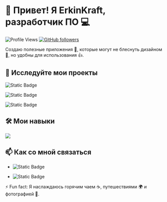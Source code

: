 # 👋 Привет! Я ErkinKraft, разработчик ПО 💻

![Profile Views](https://komarev.com/ghpvc/?username=ErkinKraft&style=flat-square)
[![GitHub followers](https://img.shields.io/github/followers/ErkinKraft.svg?style=social&label=Follow&maxAge=2592000)](https://github.com/ErkinKraft?tab=followers)

Создаю полезные приложения 🔮, которые могут не блеснуть дизайном 🎨, но удобны для использования 👍.

## 🌟 Исследуйте мои проекты

![Static Badge](https://img.shields.io/badge/NotePadl-rels?logo=github&color=black&link=https%3A%2F%2Fgithub.com%2FErkinKraft%2FNotePad-l)




![Static Badge](https://img.shields.io/badge/Tester-rels?logo=github&color=black&link=https%3A%2F%2Fgithub.com%2FErkinKraft%2FTester-1.0)


![Static Badge](https://img.shields.io/badge/ModSkeletGeneratorforModLoader-rels?logo=github&color=black&link=https%3A%2F%2Fgithub.com%2FErkinKraft%2FMod-Skelet-Generator-for-tModLoader)



## 🛠️ Мои навыки

![](https://img.shields.io/badge/Python-informational?style=flat&logo=python&logoColor=white&color=306998)






## 📫 Как со мной связаться

- ![Static Badge](https://img.shields.io/badge/erkinworkmail%40gmail.com-profil?logo=gmail&color=white&link=erkinworkmail%40gmail.com)



- ![Static Badge](https://img.shields.io/badge/ErkinKraft-Profil?logo=telegram&color=blue&link=https%3A%2F%2Ft.me%2FErkinKraft)



⚡ Fun fact: Я наслаждаюсь горячим чаем ☕, путешествиями 🌍 и фотографией 📸.

